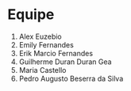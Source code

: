 # Equipe

1. Alex Euzebio
2. Emily Fernandes
3. Erik Marcio Fernandes
4. Guilherme Duran Duran Gea
5. Maria Castello
6. Pedro Augusto Beserra da Silva

